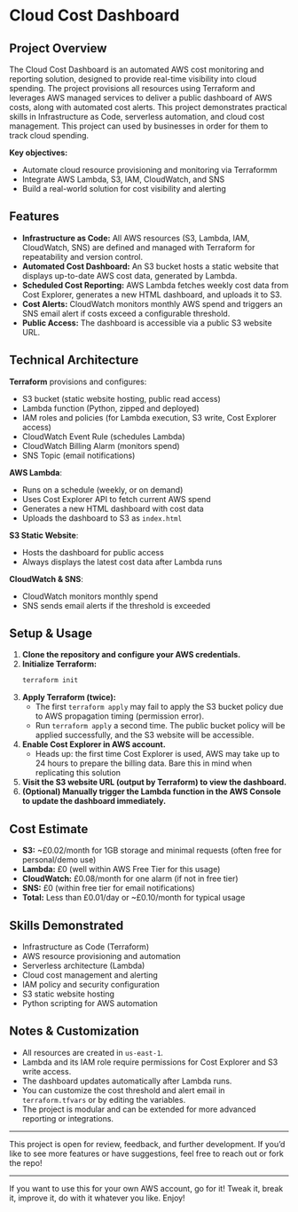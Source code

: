 
# Cloud Cost Dashboard

## Project Overview

The Cloud Cost Dashboard is an automated AWS cost monitoring and reporting solution, designed to provide real-time visibility into cloud spending. The project provisions all resources using Terraform and leverages AWS managed services to deliver a public dashboard of AWS costs, along with automated cost alerts. This project demonstrates practical skills in Infrastructure as Code, serverless automation, and cloud cost management. This project can used by businesses in order for them to track cloud spending.

**Key objectives:**
- Automate cloud resource provisioning and monitoring via Terraformm
- Integrate AWS Lambda, S3, IAM, CloudWatch, and SNS
- Build a real-world solution for cost visibility and alerting



## Features

- **Infrastructure as Code:** All AWS resources (S3, Lambda, IAM, CloudWatch, SNS) are defined and managed with Terraform for repeatability and version control.
- **Automated Cost Dashboard:** An S3 bucket hosts a static website that displays up-to-date AWS cost data, generated by Lambda.
- **Scheduled Cost Reporting:** AWS Lambda fetches weekly cost data from Cost Explorer, generates a new HTML dashboard, and uploads it to S3.
- **Cost Alerts:** CloudWatch monitors monthly AWS spend and triggers an SNS email alert if costs exceed a configurable threshold.
- **Public Access:** The dashboard is accessible via a public S3 website URL.



## Technical Architecture

**Terraform** provisions and configures:
- S3 bucket (static website hosting, public read access)
- Lambda function (Python, zipped and deployed)
- IAM roles and policies (for Lambda execution, S3 write, Cost Explorer access)
- CloudWatch Event Rule (schedules Lambda)
- CloudWatch Billing Alarm (monitors spend)
- SNS Topic (email notifications)

**AWS Lambda**:
- Runs on a schedule (weekly, or on demand)
- Uses Cost Explorer API to fetch current AWS spend
- Generates a new HTML dashboard with cost data
- Uploads the dashboard to S3 as `index.html`

**S3 Static Website**:
- Hosts the dashboard for public access
- Always displays the latest cost data after Lambda runs

**CloudWatch & SNS**:
- CloudWatch monitors monthly spend
- SNS sends email alerts if the threshold is exceeded



## Setup & Usage

1. **Clone the repository and configure your AWS credentials.**
2. **Initialize Terraform:**
	```sh
	terraform init
	```
3. **Apply Terraform (twice):**
	- The first `terraform apply` may fail to apply the S3 bucket policy due to AWS propagation timing (permission error).
	- Run `terraform apply` a second time. The public bucket policy will be applied successfully, and the S3 website will be accessible.
4. **Enable Cost Explorer in AWS account.**
	- Heads up: the first time Cost Explorer is used, AWS may take up to 24 hours to prepare the billing data. Bare this in mind when replicating this solution
5. **Visit the S3 website URL (output by Terraform) to view the dashboard.**
6. **(Optional) Manually trigger the Lambda function in the AWS Console to update the dashboard immediately.**



## Cost Estimate

- **S3:** ~£0.02/month for 1GB storage and minimal requests (often free for personal/demo use)
- **Lambda:** £0 (well within AWS Free Tier for this usage)
- **CloudWatch:** £0.08/month for one alarm (if not in free tier)
- **SNS:** £0 (within free tier for email notifications)
- **Total:** Less than £0.01/day or ~£0.10/month for typical usage




## Skills Demonstrated

- Infrastructure as Code (Terraform)
- AWS resource provisioning and automation
- Serverless architecture (Lambda)
- Cloud cost management and alerting
- IAM policy and security configuration
- S3 static website hosting
- Python scripting for AWS automation

## Notes & Customization

- All resources are created in `us-east-1`.
- Lambda and its IAM role require permissions for Cost Explorer and S3 write access.
- The dashboard updates automatically after Lambda runs.
- You can customize the cost threshold and alert email in `terraform.tfvars` or by editing the variables.
- The project is modular and can be extended for more advanced reporting or integrations.

---

This project is open for review, feedback, and further development. If you’d like to see more features or have suggestions, feel free to reach out or fork the repo!

---

If you want to use this for your own AWS account, go for it! Tweak it, break it, improve it, do with it whatever you like. Enjoy!
